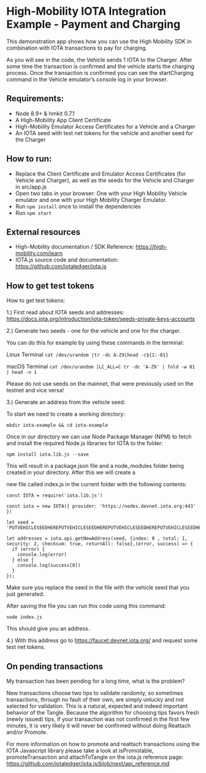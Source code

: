 # High-Mobility IOTA Integration Example - Payment and Charging

This demonstration app shows how you can use the High Mobility SDK in combination with IOTA transactions to pay for charging.

As you will see in the code, the Vehicle sends 1 IOTA to the Charger. After some time the transaction is confirmed and the vehicle starts the charging process. Once the transaction is confirmed you can see the startCharging command in the Vehicle emulator’s console log in your browser.

## Requirements:

 - Node 8.9+ & hmkit 0.7.1
 - A High-Mobility App Client Certificate
 - High-Mobility Emulator Access Certificates for a Vehicle and a Charger
 - An IOTA seed with test net tokens for the vehicle and another seed for the Charger

## How to run:

 - Replace the Client Certificate and Emulator Access Certificates (for Vehicle and Charger), as well as the seeds for the Vehicle and Charger in src/app.js
 - Open two tabs in your browser: One with your High Mobility Vehicle emulator and one with your High Mobility Charger Emulator.
 - Run `npm install` once to install the dependencies
 - Run `npm start`

## External resources

 - High-Mobility documentation / SDK Reference: https://high-mobility.com/learn
 - IOTA.js source code and documentation: https://github.com/iotaledger/iota.js

## How to get test tokens

How to get test tokens:

1.) First read about IOTA seeds and addresses: https://docs.iota.org/introduction/iota-token/seeds-private-keys-accounts

2.) Generate two seeds - one for the vehicle and one for the charger.

You can do this for example by using these commands in the terminal:

Linux Terminal
`cat /dev/urandom |tr -dc A-Z9|head -c${1:-81}`

macOS Terminal
`cat /dev/urandom |LC_ALL=C tr -dc 'A-Z9' | fold -w 81 | head -n 1`

Please do not use seeds on the mainnet, that were previously used on the testnet and vice versa!

3.) Generate an address from the vehicle seed:

To start we need to create a working directory:

`mkdir iota-example && cd iota-example`

Once in our directory we can use Node Package Manager (NPM) to fetch and install the required Node.js libraries for IOTA to the folder:

`npm install iota.lib.js --save`

This will result in a package.json file and a node_modules folder being created in your directory. After this we will create a 

new file called index.js in the current folder with the following contents:

```
const IOTA = require('iota.lib.js')
  
const iota = new IOTA({ provider: 'https://nodes.devnet.iota.org:443' })

let seed = 'PUTVEHICLESEEDHEREPUTVEHICLESEEDHEREPUTVEHICLESEEDHEREPUTVEHICLESEEDHEREPUTVEHICLESEE'

let addresses = iota.api.getNewAddress(seed, {index: 0 , total: 1, security: 2, checksum: true, returnAll: false},(error, success) => {
  if (error) {
    console.log(error)
  } else {
    console.log(success[0])
  }
});
```

Make sure you replace the seed in the file with the vehicle seed that you just generated.

After saving the file you can run this code using this command:

`node index.js`

This should give you an address.

4.) With this address go to https://faucet.devnet.iota.org/ and request some test net tokens.

## On pending transactions

My transaction has been pending for a long time, what is the problem?

New transactions choose two tips to validate randomly, so sometimes transactions, through no fault of their own, are simply unlucky and not selected for validation. This is a natural, expected and indeed important behavior of the Tangle. Because the algorithm for choosing tips favors fresh (newly issued) tips, if your transaction was not confirmed in the first few minutes, it is very likely it will never be confirmed without doing Reattach and/or Promote.

For more information on how to promote and reattach transactions using the IOTA Javascript library please take a look at isPromotable, promoteTransaction and attachToTangle on the iota.js reference page: https://github.com/iotaledger/iota.js/blob/next/api_reference.md
